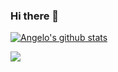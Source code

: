 ### Hi there 👋


<a href="https://github.com/anuraghazra/github-readme-stats"><img align="center" src="https://github-readme-stats.vercel.app/api?username=AngeloD2022&show_icons=true&include_all_commits=true&theme=buefy&hide_border=true" alt="Angelo's github stats" /></a>

<a href="https://github.com/anuraghazra/github-readme-stats"><img align="center" src="https://github-readme-stats.vercel.app/api/top-langs/?username=AngeloD2022&layout=compact&theme=buefy&hide_border=true" /></a>
